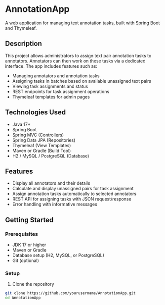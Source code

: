 # AnnotationApp

A web application for managing text annotation tasks, built with Spring Boot and Thymeleaf.

## Description

This project allows administrators to assign text pair annotation tasks to annotators. Annotators can then work on these tasks via a dedicated interface. The app includes features such as:

- Managing annotators and annotation tasks
- Assigning tasks in batches based on available unassigned text pairs
- Viewing task assignments and status
- REST endpoints for task assignment operations
- Thymeleaf templates for admin pages

## Technologies Used

- Java 17+
- Spring Boot
- Spring MVC (Controllers)
- Spring Data JPA (Repositories)
- Thymeleaf (View Templates)
- Maven or Gradle (Build Tool)
- H2 / MySQL / PostgreSQL (Database)

## Features

- Display all annotators and their details
- Calculate and display unassigned pairs for task assignment
- Assign annotation tasks automatically to selected annotators
- REST API for assigning tasks with JSON request/response
- Error handling with informative messages

## Getting Started

### Prerequisites

- JDK 17 or higher
- Maven or Gradle
- Database setup (H2, MySQL, or PostgreSQL)
- Git (optional)

### Setup

1. Clone the repository

```bash
git clone https://github.com/yourusername/AnnotationApp.git
cd AnnotationApp
